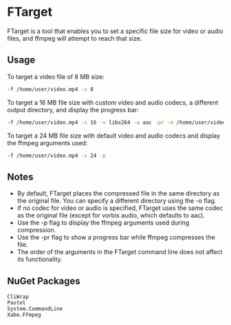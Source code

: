# FTarget
FTarget is a tool that enables you to set a specific file size for video or audio files, and ffmpeg will attempt to reach that size.

## Usage
To target a video file of 8 MB size:
```bash
-f /home/user/video.mp4 -s 8
```

To target a 16 MB file size with custom video and audio codecs, a different output directory, and display the progress bar:
```bash
-f /home/user/video.mp4 -s 16 -v libx264 -a aac -pr -o /home/user/videos/
```

To target a 24 MB file size with default video and audio codecs and display the ffmpeg arguments used:

```bash
-f /home/user/video.mp4 -s 24 -p
```

## Notes

- By default, FTarget places the compressed file in the same directory as the original file. You can specify a different directory using the -o flag.
- If no codec for video or audio is specified, FTarget uses the same codec as the original file (except for vorbis audio, which defaults to aac).
- Use the -p flag to display the ffmpeg arguments used during compression.
- Use the -pr flag to show a progress bar while ffmpeg compresses the file.
- The order of the arguments in the FTarget command line does not affect its functionality.

## NuGet Packages
```
CliWrap
Pastel
System.CommandLine
Xabe.FFmpeg
```